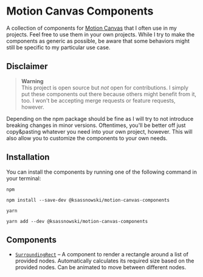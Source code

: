 # Motion Canvas Components

A collection of components for [Motion Canvas](https://motioncanvas.io) that I
often use in my projects. Feel free to use them in your own projects. While I
try to make the components as generic as possible, be aware that some behaviors
might still be specific to my particular use case.

## Disclaimer

> **Warning** <br> This project is open source but _not_ open for contributions.
> I simply put these components out there because others might benefit from it,
> too. I won't be accepting merge requests or feature requests, however.

Depending on the npm package should be fine as I will try to not introduce
breaking changes in minor versions. Oftentimes, you'll be better off just
copy&pasting whatever you need into your own project, however. This will also
allow you to customize the components to your own needs.

## Installation

You can install the components by running one of the following command in your
terminal:

`npm`

```
npm install --save-dev @ksassnowski/motion-canvas-components
```

`yarn`

```
yarn add --dev @ksassnowski/motion-canvas-components
```

## Components

- [`SurroundingRect`](/src/components/surrounding-rectangle) – A component to
  render a rectangle around a list of provided nodes. Automatically calculates
  its required size based on the provided nodes. Can be animated to move between
  different nodes.
